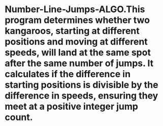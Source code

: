 # Number-Line-Jumps-ALGO.This program determines whether two kangaroos, starting at different positions and moving at different speeds, will land at the same spot after the same number of jumps. It calculates if the difference in starting positions is divisible by the difference in speeds, ensuring they meet at a positive integer jump count.
